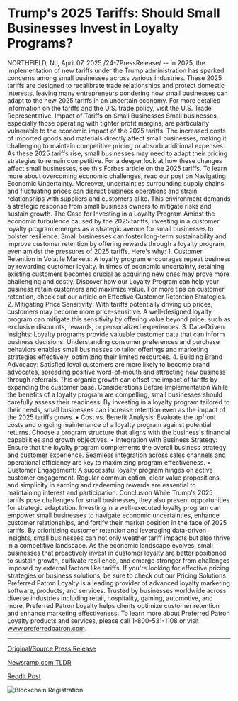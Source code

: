 # Trump's 2025 Tariffs: Should Small Businesses Invest in Loyalty Programs?

NORTHFIELD, NJ, April 07, 2025 /24-7PressRelease/ -- In 2025, the implementation of new tariffs under the Trump administration has sparked concerns among small businesses across various industries. These 2025 tariffs are designed to recalibrate trade relationships and protect domestic interests, leaving many entrepreneurs pondering how small businesses can adapt to the new 2025 tariffs in an uncertain economy. For more detailed information on the tariffs and the U.S. trade policy, visit the U.S. Trade Representative.  Impact of Tariffs on Small Businesses  Small businesses, especially those operating with tighter profit margins, are particularly vulnerable to the economic impact of the 2025 tariffs. The increased costs of imported goods and materials directly affect small businesses, making it challenging to maintain competitive pricing or absorb additional expenses. As these 2025 tariffs rise, small businesses may need to adapt their pricing strategies to remain competitive. For a deeper look at how these changes affect small businesses, see this Forbes article on the 2025 tariffs. To learn more about overcoming economic challenges, read our post on Navigating Economic Uncertainty.  Moreover, uncertainties surrounding supply chains and fluctuating prices can disrupt business operations and strain relationships with suppliers and customers alike. This environment demands a strategic response from small business owners to mitigate risks and sustain growth.  The Case for Investing in a Loyalty Program  Amidst the economic turbulence caused by the 2025 tariffs, investing in a customer loyalty program emerges as a strategic avenue for small businesses to bolster resilience. Small businesses can foster long-term sustainability and improve customer retention by offering rewards through a loyalty program, even amidst the pressures of 2025 tariffs. Here's why:  1. Customer Retention in Volatile Markets: A loyalty program encourages repeat business by rewarding customer loyalty. In times of economic uncertainty, retaining existing customers becomes crucial as acquiring new ones may prove more challenging and costly. Discover how our Loyalty Program can help your business retain customers and maximize value. For more tips on customer retention, check out our article on Effective Customer Retention Strategies.  2. Mitigating Price Sensitivity: With tariffs potentially driving up prices, customers may become more price-sensitive. A well-designed loyalty program can mitigate this sensitivity by offering value beyond price, such as exclusive discounts, rewards, or personalized experiences.  3. Data-Driven Insights: Loyalty programs provide valuable customer data that can inform business decisions. Understanding consumer preferences and purchase behaviors enables small businesses to tailor offerings and marketing strategies effectively, optimizing their limited resources.  4. Building Brand Advocacy: Satisfied loyal customers are more likely to become brand advocates, spreading positive word-of-mouth and attracting new business through referrals. This organic growth can offset the impact of tariffs by expanding the customer base.  Considerations Before Implementation  While the benefits of a loyalty program are compelling, small businesses should carefully assess their readiness. By investing in a loyalty program tailored to their needs, small businesses can increase retention even as the impact of the 2025 tariffs grows.  • Cost vs. Benefit Analysis: Evaluate the upfront costs and ongoing maintenance of a loyalty program against potential returns. Choose a program structure that aligns with the business's financial capabilities and growth objectives.  • Integration with Business Strategy: Ensure that the loyalty program complements the overall business strategy and customer experience. Seamless integration across sales channels and operational efficiency are key to maximizing program effectiveness.  • Customer Engagement: A successful loyalty program hinges on active customer engagement. Regular communication, clear value propositions, and simplicity in earning and redeeming rewards are essential to maintaining interest and participation.  Conclusion  While Trump's 2025 tariffs pose challenges for small businesses, they also present opportunities for strategic adaptation. Investing in a well-executed loyalty program can empower small businesses to navigate economic uncertainties, enhance customer relationships, and fortify their market position in the face of 2025 tariffs. By prioritizing customer retention and leveraging data-driven insights, small businesses can not only weather tariff impacts but also thrive in a competitive landscape.  As the economic landscape evolves, small businesses that proactively invest in customer loyalty are better positioned to sustain growth, cultivate resilience, and emerge stronger from challenges imposed by external factors like tariffs. If you're looking for effective pricing strategies or business solutions, be sure to check out our Pricing Solutions.  Preferred Patron Loyalty is a leading provider of advanced loyalty marketing software, products, and services. Trusted by businesses worldwide across diverse industries including retail, hospitality, gaming, automotive, and more, Preferred Patron Loyalty helps clients optimize customer retention and enhance marketing effectiveness.  To learn more about Preferred Patron Loyalty products and services, please call 1-800-531-1108 or visit www.preferredpatron.com. 

---

[Original/Source Press Release](https://www.24-7pressrelease.com/press-release/521484/trumps-2025-tariffs-should-small-businesses-invest-in-loyalty-programs)
                    

[Newsramp.com TLDR](https://newsramp.com/curated-news/2025-tariffs-pose-challenges-and-opportunities-for-small-businesses/7f4580121153ca6d9f1ed9c499fc33e1) 

 



[Reddit Post](https://www.reddit.com/r/Leadership_Management/comments/1jtfgjv/2025_tariffs_pose_challenges_and_opportunities/) 



![Blockchain Registration](https://cdn.newsramp.app/24-7PressRelease/qrcode/254/7/larkVfL_.webp)